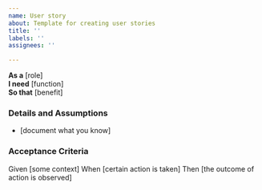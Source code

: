 ```yaml
---
name: User story
about: Template for creating user stories
title: ''
labels: ''
assignees: ''

---
```


**As a** [role]  
**I need** [function]  
**So that** [benefit]  
   
 ### Details and Assumptions
 * [document what you know]
   
 ### Acceptance Criteria  
 Given [some context]
 When [certain action is taken]
 Then [the outcome of action is observed]
